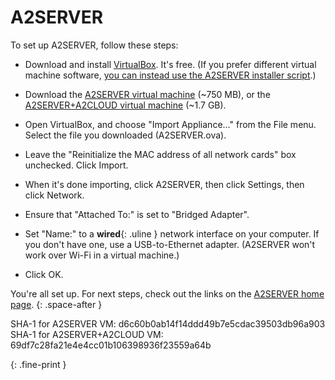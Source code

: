 # A2SERVER

To set up A2SERVER, follow these steps:

* Download and install [VirtualBox][]. It's free. (If you prefer different
  virtual machine software, [you can instead use the A2SERVER installer
  script][A2SERVER installer].)

* Download the [A2SERVER virtual machine](files/A2SERVER.ova) (~750 MB), or
  the [A2SERVER+A2CLOUD virtual machine](files/A2SERVER_A2CLOUD.ova) (~1.7
  GB).

* Open VirtualBox, and choose "Import Appliance..." from the File menu.
  Select the file you downloaded (A2SERVER.ova).

* Leave the "Reinitialize the MAC address of all network cards" box
  unchecked. Click Import.

* When it's done importing, click A2SERVER, then click Settings, then click
  Network.

* Ensure that "Attached To:" is set to "Bridged Adapter".

* Set "Name:" to a __wired__{: .uline } network interface on your computer. If
  you don't have one, use a USB-to-Ethernet adapter. (A2SERVER won't work over
  Wi-Fi in a virtual machine.)

* Click OK.

You're all set up. For next steps, check out the links on the [A2SERVER home
page][A2SERVER].
{: .space-after }

SHA-1 for A2SERVER VM: d6c60b0ab14f14ddd49b7e5cdac39503db96a903  
SHA-1 for A2SERVER+A2CLOUD VM: 69df7c28fa21e4e4cc01b106398936f23559a64b  
<!--
v1.1.3: a8927d6fba9dfa9c2015918cdc61122bb2c95ea5  
v1.1.0: 63eebfcfe9fbbeb17aa4ab3226e849289072d396
-->
{: .fine-print }

[VirtualBox]: https://www.virtualbox.org/wiki/Downloads
[A2SERVER installer]: a2server_installer.html
[A2SERVER]: index.html

